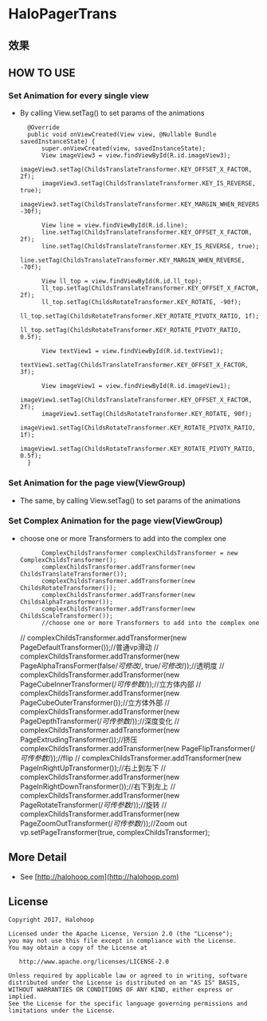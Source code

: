 # HaloPagerTrans

## 效果

## HOW TO USE

### Set Animation for every single view

* By calling View.setTag() to set params of the animations


        @Override
        public void onViewCreated(View view, @Nullable Bundle savedInstanceState) {
            super.onViewCreated(view, savedInstanceState);
            View imageView3 = view.findViewById(R.id.imageView3);
            imageView3.setTag(ChildsTranslateTransformer.KEY_OFFSET_X_FACTOR, 2f);
            imageView3.setTag(ChildsTranslateTransformer.KEY_IS_REVERSE, true);
            imageView3.setTag(ChildsTranslateTransformer.KEY_MARGIN_WHEN_REVERSE, -30f);
    
            View line = view.findViewById(R.id.line);
            line.setTag(ChildsTranslateTransformer.KEY_OFFSET_X_FACTOR, 2f);
            line.setTag(ChildsTranslateTransformer.KEY_IS_REVERSE, true);
            line.setTag(ChildsTranslateTransformer.KEY_MARGIN_WHEN_REVERSE, -70f);
    
            View ll_top = view.findViewById(R.id.ll_top);
            ll_top.setTag(ChildsTranslateTransformer.KEY_OFFSET_X_FACTOR, 2f);
            ll_top.setTag(ChildsRotateTransformer.KEY_ROTATE, -90f);
            ll_top.setTag(ChildsRotateTransformer.KEY_ROTATE_PIVOTX_RATIO, 1f);
            ll_top.setTag(ChildsRotateTransformer.KEY_ROTATE_PIVOTY_RATIO, 0.5f);
    
            View textView1 = view.findViewById(R.id.textView1);
            textView1.setTag(ChildsTranslateTransformer.KEY_OFFSET_X_FACTOR, 3f);
    
            View imageView1 = view.findViewById(R.id.imageView1);
            imageView1.setTag(ChildsTranslateTransformer.KEY_OFFSET_X_FACTOR, 2f);
            imageView1.setTag(ChildsRotateTransformer.KEY_ROTATE, 90f);
            imageView1.setTag(ChildsRotateTransformer.KEY_ROTATE_PIVOTX_RATIO, 1f);
            imageView1.setTag(ChildsRotateTransformer.KEY_ROTATE_PIVOTY_RATIO, 0.5f);
        }

### Set Animation for the page view(ViewGroup)

* The same, by calling View.setTag() to set params of the animations

### Set Complex Animation for the page view(ViewGroup)

* choose one or more Transformers to add into the complex one
 



            ComplexChildsTransformer complexChildsTransformer = new ComplexChildsTransformer();
            complexChildsTransformer.addTransformer(new ChildsTranslateTransformer());
            complexChildsTransformer.addTransformer(new ChildsRotateTransformer());
            complexChildsTransformer.addTransformer(new ChildsAlphaTransformer());
            complexChildsTransformer.addTransformer(new ChildsScaleTransformer());
            //choose one or more Transformers to add into the complex one
    //        complexChildsTransformer.addTransformer(new PageDefaultTransformer());//普通vp滑动
    //        complexChildsTransformer.addTransformer(new PageAlphaTransFormer(false/*可修改*/, true/*可修改*/));//透明度
    //        complexChildsTransformer.addTransformer(new PageCubeInnerTransformer(/*可传参数*/));//立方体内部
    //        complexChildsTransformer.addTransformer(new PageCubeOuterTransformer());//立方体外部
    //        complexChildsTransformer.addTransformer(new PageDepthTransformer(/*可传参数*/));//深度变化
    //        complexChildsTransformer.addTransformer(new PageExtrudingTransformer());//挤压
            complexChildsTransformer.addTransformer(new PageFlipTransformer(/*可传参数*/));//flip
    //        complexChildsTransformer.addTransformer(new PageInRightUpTransformer());//右上到左下
    //        complexChildsTransformer.addTransformer(new PageInRightDownTransformer());//右下到左上
    //        complexChildsTransformer.addTransformer(new PageRotateTransformer(/*可传参数*/));//旋转
    //        complexChildsTransformer.addTransformer(new PageZoomOutTransformer(/*可传参数*/));//Zoom out
            vp.setPageTransformer(true, complexChildsTransformer);

## More Detail

* See [http://halohoop.com](http://halohoop.com)

## License

    Copyright 2017, Halohoop

    Licensed under the Apache License, Version 2.0 (the "License");
    you may not use this file except in compliance with the License.
    You may obtain a copy of the License at

       http://www.apache.org/licenses/LICENSE-2.0

    Unless required by applicable law or agreed to in writing, software
    distributed under the License is distributed on an "AS IS" BASIS,
    WITHOUT WARRANTIES OR CONDITIONS OF ANY KIND, either express or implied.
    See the License for the specific language governing permissions and
    limitations under the License.
